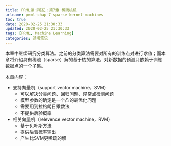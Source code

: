 ```yaml
---
title: PRML读书笔记：第7章 稀疏核机
urlname: prml-chap-7-sparse-kernel-machines
toc: true
date: 2020-02-25 21:30:33
updated: 2020-02-25 21:30:33
tags: [PRML, Machine Learning]
categories: 读书笔记
---
```


本章中继续研究分类算法。之前的分类算法需要对所有的训练点对进行求值；而本章将介绍具有稀疏（sparse）解的基于核的算法，对新数据的预测只依赖于训练数据点的一个子集。

本章内容：

* 支持向量机（support vector machine，SVM）
  * 可以解决分类问题、回归问题、异常点检测问题
  * 模型参数的确定是一个凸的最优化问题
  * 需要用到拉格朗日乘数法
  * 不提供后验概率
* 相关向量机（relevence vector machine，RVM）
  * 基于贝叶斯方法
  * 提供后验概率输出
  * 产生比SVM更稀疏的解
